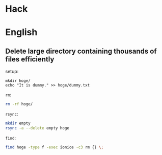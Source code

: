 # Hack

# English

## Delete large directory containing thousands of files efficiently

setup:

```
mkdir hoge/
echo "It is dummy." >> hoge/dummy.txt 
```

`rm`:

```bash
rm -rf hoge/
```

`rsync`:

```bash
mkdir empty
rsync -a --delete empty hoge
```

`find`:

```bash
find hoge -type f -exec ionice -c3 rm {} \;
```
